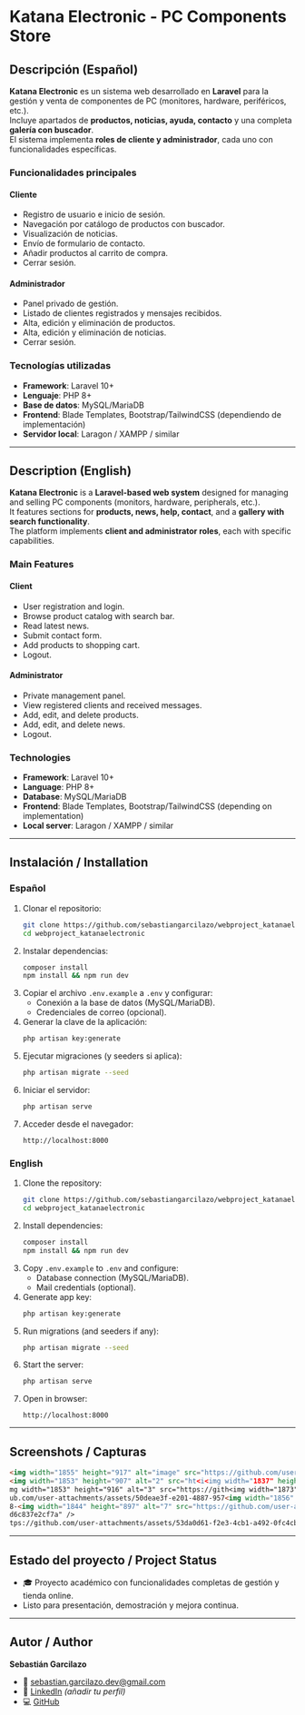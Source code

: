 # Katana Electronic - PC Components Store

## Descripción (Español)
**Katana Electronic** es un sistema web desarrollado en **Laravel** para la gestión y venta de componentes de PC (monitores, hardware, periféricos, etc.).  
Incluye apartados de **productos, noticias, ayuda, contacto** y una completa **galería con buscador**.  
El sistema implementa **roles de cliente y administrador**, cada uno con funcionalidades específicas.

### Funcionalidades principales
#### Cliente
- Registro de usuario e inicio de sesión.  
- Navegación por catálogo de productos con buscador.  
- Visualización de noticias.  
- Envío de formulario de contacto.  
- Añadir productos al carrito de compra.  
- Cerrar sesión.

#### Administrador
- Panel privado de gestión.  
- Listado de clientes registrados y mensajes recibidos.  
- Alta, edición y eliminación de productos.  
- Alta, edición y eliminación de noticias.  
- Cerrar sesión.

### Tecnologías utilizadas
- **Framework**: Laravel 10+  
- **Lenguaje**: PHP 8+  
- **Base de datos**: MySQL/MariaDB  
- **Frontend**: Blade Templates, Bootstrap/TailwindCSS (dependiendo de implementación)  
- **Servidor local**: Laragon / XAMPP / similar  

---

## Description (English)
**Katana Electronic** is a **Laravel-based web system** designed for managing and selling PC components (monitors, hardware, peripherals, etc.).  
It features sections for **products, news, help, contact**, and a **gallery with search functionality**.  
The platform implements **client and administrator roles**, each with specific capabilities.

### Main Features
#### Client
- User registration and login.  
- Browse product catalog with search bar.  
- Read latest news.  
- Submit contact form.  
- Add products to shopping cart.  
- Logout.

#### Administrator
- Private management panel.  
- View registered clients and received messages.  
- Add, edit, and delete products.  
- Add, edit, and delete news.  
- Logout.

### Technologies
- **Framework**: Laravel 10+  
- **Language**: PHP 8+  
- **Database**: MySQL/MariaDB  
- **Frontend**: Blade Templates, Bootstrap/TailwindCSS (depending on implementation)  
- **Local server**: Laragon / XAMPP / similar  

---

## Instalación / Installation

### Español
1. Clonar el repositorio:
   ```bash
   git clone https://github.com/sebastiangarcilazo/webproject_katanaelectronic.git
   cd webproject_katanaelectronic
   ```
2. Instalar dependencias:
   ```bash
   composer install
   npm install && npm run dev
   ```
3. Copiar el archivo `.env.example` a `.env` y configurar:
   - Conexión a la base de datos (MySQL/MariaDB).  
   - Credenciales de correo (opcional).  
4. Generar la clave de la aplicación:
   ```bash
   php artisan key:generate
   ```
5. Ejecutar migraciones (y seeders si aplica):
   ```bash
   php artisan migrate --seed
   ```
6. Iniciar el servidor:
   ```bash
   php artisan serve
   ```
7. Acceder desde el navegador:
   ```
   http://localhost:8000
   ```

### English
1. Clone the repository:
   ```bash
   git clone https://github.com/sebastiangarcilazo/webproject_katanaelectronic.git
   cd webproject_katanaelectronic
   ```
2. Install dependencies:
   ```bash
   composer install
   npm install && npm run dev
   ```
3. Copy `.env.example` to `.env` and configure:
   - Database connection (MySQL/MariaDB).  
   - Mail credentials (optional).  
4. Generate app key:
   ```bash
   php artisan key:generate
   ```
5. Run migrations (and seeders if any):
   ```bash
   php artisan migrate --seed
   ```
6. Start the server:
   ```bash
   php artisan serve
   ```
7. Open in browser:
   ```
   http://localhost:8000
   ```

---

## Screenshots / Capturas

```markdown
<img width="1855" height="917" alt="image" src="https://github.com/user-attachments/assets/4348b2bd-7d28-467f-a460-f6c3d3e6e92d" />
<img width="1853" height="907" alt="2" src="ht<i<img width="1837" height="916" alt="4" src="https://github.com/user-attachments/assets/43433f57-1b11-4434-ab13-3ecf6b8551c6" />
mg width="1853" height="916" alt="3" src="https://gith<img width="1873" height="892" alt="5" src="https://github.com/user-attachments/assets/e7bc7a55-981f-421a-ad66-e8c7482cf652" />
ub.com/user-attachments/assets/50deae3f-e201-4887-957<img width="1856" height="897" alt="09" src="https://github.com/user-attachments/assets/49a0c346-ff21-4fbe-9a0e-03a7c1d475e4" />
8-<img width="1844" height="897" alt="7" src="https://github.com/user-attachments/assets/f4ba4576-f55d-4d7d-bc82-30dc8b3c5fba" />
d6c837e2cf7a" />
tps://github.com/user-attachments/assets/53da0d61-f2e3-4cb1-a492-0fc4cbc47721" />

```

---

## Estado del proyecto / Project Status
- 🎓 Proyecto académico con funcionalidades completas de gestión y tienda online.  
- Listo para presentación, demostración y mejora continua.  

---

## Autor / Author
**Sebastián Garcilazo**  
- 📧 [sebastian.garcilazo.dev@gmail.com](mailto:sebastian.garcilazo.dev@gmail.com)  
- 🔗 [LinkedIn](https://www.linkedin.com/) *(añadir tu perfil)*  
- 💻 [GitHub](https://github.com/TU-USUARIO)  
